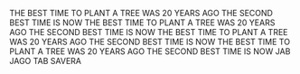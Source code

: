 THE BEST TIME TO PLANT A TREE WAS 20 YEARS AGO THE SECOND BEST TIME IS NOW
THE BEST TIME TO PLANT A TREE WAS 20 YEARS AGO THE SECOND BEST TIME IS NOW
THE BEST TIME TO PLANT A TREE WAS 20 YEARS AGO THE SECOND BEST TIME IS NOW
THE BEST TIME TO PLANT A TREE WAS 20 YEARS AGO THE SECOND BEST TIME IS NOW
JAB JAGO TAB SAVERA
